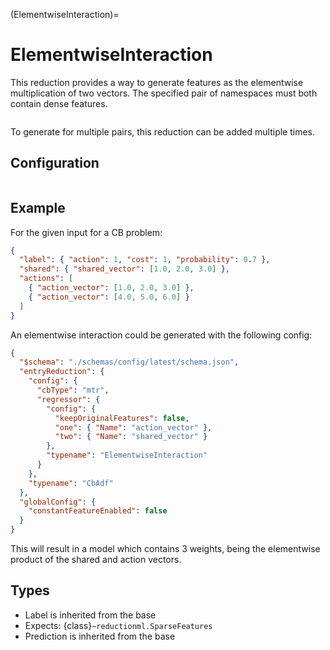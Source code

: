 (ElementwiseInteraction)=
# ElementwiseInteraction

This reduction provides a way to generate features as the elementwise multiplication of two vectors. The specified pair of namespaces must both contain dense features.

```{warning} This is a work in progress and the API will change.
```

To generate for multiple pairs, this reduction can be added multiple times.

## Configuration

```{reduction_config} ElementwiseInteraction
```

## Example

For the given input for a CB problem:
```json
{
  "label": { "action": 1, "cost": 1, "probability": 0.7 },
  "shared": { "shared_vector": [1.0, 2.0, 3.0] },
  "actions": [
    { "action_vector": [1.0, 2.0, 3.0] },
    { "action_vector": [4.0, 5.0, 6.0] }
  ]
}
```

An elementwise interaction could be generated with the following config:
```json
{
  "$schema": "./schemas/config/latest/schema.json",
  "entryReduction": {
    "config": {
      "cbType": "mtr",
      "regressor": {
        "config": {
          "keepOriginalFeatures": false,
          "one": { "Name": "action_vector" },
          "two": { "Name": "shared_vector" }
        },
        "typename": "ElementwiseInteraction"
      }
    },
    "typename": "CbAdf"
  },
  "globalConfig": {
    "constantFeatureEnabled": false
  }
}
```

This will result in a model which contains 3 weights, being the elementwise product of the shared and action vectors.

## Types

- Label is inherited from the base
- Expects: {class}`~reductionml.SparseFeatures`
- Prediction is inherited from the base